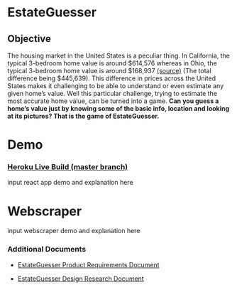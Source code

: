 # EstateGuesser

## Objective

The housing market in the United States is a peculiar thing. In California, the typical 3-bedroom home value is around $614,576 whereas in Ohio, the typical 3-bedroom home value is around $168,937 [(source)](https://www.gobankingrates.com/investing/real-estate/cost-to-own-3-bedroom-home-every-state/) (The total difference being $445,639). This difference in prices across the United States makes it challenging to be able to understand or even estimate any given home’s value. 
Well this particular challenge, trying to estimate the most accurate home value, can be turned into a game. **Can you guess a home’s value just by knowing some of the basic info, location and looking at its pictures? That is the game of EstateGuesser.**

# Demo 

### [Heroku Live Build (master branch)](https://estate-guesser.herokuapp.com/)

input react app demo and explanation here

# Webscraper
input webscraper demo and explanation here

### Additional Documents
- [EstateGuesser Product Requirements Document](https://docs.google.com/document/d/17wgXHifLHZuBm5OXIiNWbkJXcdjnm-Y5sBKL0QE2cC4/edit?usp=sharing)

- [EstateGuesser Design Research Document](https://docs.google.com/document/d/16yGb93BbufNCHrqyJnrQaS1w5IjEtt21q8OcjfX_NEk/edit?usp=sharing)
